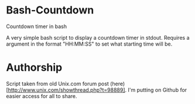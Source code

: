 Bash-Countdown
==============

Countdown timer in bash

A very simple bash script to display a countdown timer in stdout. Requires a argument in the format "HH:MM:SS" to set what starting time will be.

Authorship
===========
Script taken from old Unix.com forum post (here)[http://www.unix.com/showthread.php?t=98889]. I'm putting on Github for easier access for all to share.
